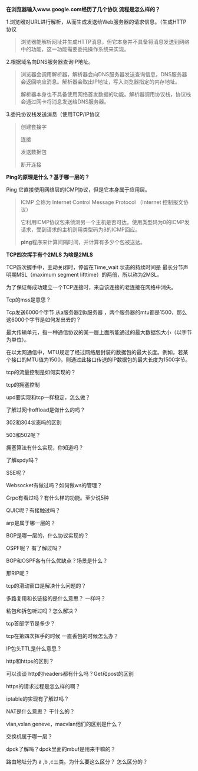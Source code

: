 **在浏览器输入www.google.com经历了几个协议 流程是怎么样的？**

1.浏览器对URL进行解析，从而生成发送给Web服务器的请求信息。（生成HTTP 协议

> 浏览器能解析网址并生成HTTP消息，但它本身并不具备将消息发送到网络中的功能，这一功能需要委托操作系统来实现。

2.根据域名向DNS服务器查询IP地址。

> 浏览器会调用解析器，解析器会向DNS服务器发送查询信息，DNS服务器会返回响应消息。解析器会取出IP地址，写入浏览器指定的内存地址。
>
> 解析器本身也不具备使用网络首发数据的功能。解析器调用协议栈，协议栈会通过网卡将消息发送给DNS服务器。

3.委托协议栈发送消息（使用TCP/IP协议

> 创建套接字
>
> 连接
>
> 发送数据包
>
> 断开连接



**Ping的原理是什么？基于哪一层的？**

Ping 它直接使用网络层的ICMP协议，但是它本身属于应用层。

> ICMP 全称为 Internet  Control Message Protocol （Internet 控制报文协议）
>
> 它利用ICMP协议包来侦测另一个主机是否可达。使用类型码为0的ICMP发请求，受到请求的主机则用类型码为8的ICMP回应。
>
> **ping**程序来计算间隔时间，并计算有多少个包被送达。





**TCP四次挥手有个2MLS 为啥是2MLS**

TCP四次握手中，主动关闭时，停留在Time_wait  状态的持续时间是 最长分节声明期MSL（maximum segment lifttime）的两倍，所以称为2MSL。

为了保证每成功建立一个TCP连接时，来自该连接的老连接在网络中消失。







Tcp的mss是意思？

Tcp发送6000个字节 从a服务器到b服务器 ，两个服务器的mtu都是1500，那么这6000个字节是如何发出去的？

最大传输单元，指一种通信协议的某一层上面所能通过的最大数据包大小（以字节为单位）。

在以太网通信中，MTU规定了经过网络层封装的数据包的最大长度。例如，若某个接口的MTU值为1500，则通过此接口传送的IP数据包的最大长度为1500字节。





tcp的流量控制是如何实现的？

tcp的拥塞控制

upd要实现和tcp一样稳定，怎么做？

了解过网卡offload是做什么的吗？

302和304状态吗的区别

503和502呢？

拥塞算法有什么实现，你知道吗？

了解spdy吗？

SSE呢？

Websocket有做过吗？如何做ws的管理？

Grpc有看过吗？有什么样的功能。至少说5种

QUIC呢？有接触过吗？

arp是属于哪一层的？

BGP是哪一层的，什么协议实现的？

OSPF呢？ 有了解过吗？

BGP和OSPF各有什么优缺点？场景是什么？

那RIP呢？

tcp的滑动窗口是解决什么问题的？

多路复用和长链接的是什么意思？ 一样吗？

粘包和拆包听过吗？怎么解决？

tcp首部字节是多少？

tcp在第四次挥手的时候 一直丢包的时候怎么办？

IP包头TTL是什么意思？

http和https的区别？

可以谈谈 http的headers都有什么吗？Get和post的区别

https的请求过程是怎么样的啊？

iptable的实现有了解过吗？

NAT是什么意思？ 干什么的？

vlan,vxlan geneve，macvlan他们的区别是什么？

交换机属于哪一层？

dpdk了解吗？dpdk里面的mbuf是用来干嘛的？

路由地址分为 a ,b ,c三类。为什么要这么区分？ 怎么区分的？